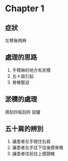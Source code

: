 # Chapter 1

## 症狀

左臂後側麻

## 處理的思路

1. 手臂麻的地方有淤積
2. 五十肩引起
3. 脊椎壓迫

## 淤積的處理

用刮痧板刮痧
拔罐

## 五十肩的辨別

1. 讓患者左手按住右肩
2. 讓患者左手往下往後摸脊椎
3. 讓患者往前往上摸頸椎
